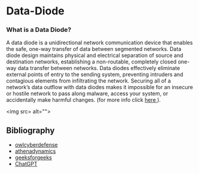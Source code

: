 # Data-Diode

### What is a Data Diode?
A data diode is a unidirectional network communication device that enables the safe, one-way transfer of data between segmented networks.
 Data diode design maintains physical and electrical separation of source and destination networks, 
establishing a non-routable, completely closed one-way data transfer between networks. 
Data diodes effectively eliminate external points of entry to the sending system, preventing intruders and contagious elements from infiltrating the network. 
Securing all of a network’s data outflow with data diodes makes it impossible for an insecure or hostile network
to pass along malware, access your system, or accidentally make harmful changes. (for more info click <a href=https://owlcyberdefense.com/blog/what-is-data-diode-technology-how-does-it-work/> here </a>).

<img src= alt="">

## Bibliography
* <a href=https://owlcyberdefense.com/blog/what-is-data-diode-technology-how-does-it-work/> owlcyberdefense </a>
* <a href=https://athenadynamics.com/demystifying-data-diodes-data-diodes-explaine> athenadynamics </a>
* <a href=https://www.geeksforgeeks.org/reliable-user-datagram-protocol-rudp/> geeksforgeeks </a>
* <a href=https://openai.com/blog/chatgpt> ChatGPT </a>
